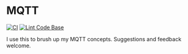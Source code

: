 # MQTT

[![CI](https://github.com/UnmeshDeshpande/MQTT/actions/workflows/main.yml/badge.svg)](https://github.com/UnmeshDeshpande/MQTT/actions/workflows/main.yml)  [![Lint Code Base](https://github.com/UnmeshDeshpande/MQTT/actions/workflows/super-linter.yml/badge.svg)](https://github.com/UnmeshDeshpande/MQTT/actions/workflows/super-linter.yml)

I use this to brush up my MQTT concepts. Suggestions and feedback welcome.
